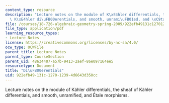 ```yaml
---
content_type: resource
description: "Lecture notes on the module of K\xE4hler differentials, the sheaf of\
  \ K\xE4hler di\uFB00erentials, and smooth, unrami\uFB01ed, and \xC9tale morphisms."
file: /courses/18-726-algebraic-geometry-spring-2009/922efb49131c127012394d6643d350cc_MIT18_726s09_lec13_differentials.pdf
file_type: application/pdf
learning_resource_types:
- Lecture Notes
license: https://creativecommons.org/licenses/by-nc-sa/4.0/
ocw_type: OCWFile
parent_title: Lecture Notes
parent_type: CourseSection
parent_uid: 48634407-a57b-9413-2aef-86e097164ee5
resourcetype: Document
title: "Di\uFB00erentials"
uid: 922efb49-131c-1270-1239-4d6643d350cc
---
```

Lecture notes on the module of Kähler differentials, the sheaf of Kähler diﬀerentials, and smooth, unramiﬁed, and Étale morphisms.